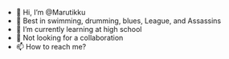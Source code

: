 - 👋 Hi, I’m @Marutikku
- 👀 Best in swimming, drumming, blues, League, and Assassins
- 🌱 I’m currently learning at high school
- 💞️ Not looking for a collaboration 
- 📫 How to reach me?

<!---
Marutikku/Marutikku is a ✨ special ✨ repository because its `README.md` (this file) appears on your GitHub profile.
You can click the Preview link to take a look at your changes.
--->
